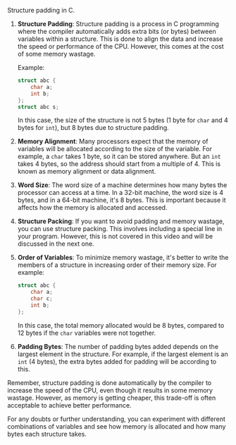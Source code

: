Structure padding in C.


1. **Structure Padding**: Structure padding is a process in C programming where the compiler automatically adds extra bits (or bytes) between variables within a structure. This is done to align the data and increase the speed or performance of the CPU. However, this comes at the cost of some memory wastage.

    Example:
    ```c
    struct abc {
        char a;
        int b;
    };
    struct abc s;
    ```
    In this case, the size of the structure is not 5 bytes (1 byte for `char` and 4 bytes for `int`), but 8 bytes due to structure padding.

2. **Memory Alignment**: Many processors expect that the memory of variables will be allocated according to the size of the variable. For example, a `char` takes 1 byte, so it can be stored anywhere. But an `int` takes 4 bytes, so the address should start from a multiple of 4. This is known as memory alignment or data alignment.

3. **Word Size**: The word size of a machine determines how many bytes the processor can access at a time. In a 32-bit machine, the word size is 4 bytes, and in a 64-bit machine, it's 8 bytes. This is important because it affects how the memory is allocated and accessed.

4. **Structure Packing**: If you want to avoid padding and memory wastage, you can use structure packing. This involves including a special line in your program. However, this is not covered in this video and will be discussed in the next one.

5. **Order of Variables**: To minimize memory wastage, it's better to write the members of a structure in increasing order of their memory size. For example:
    ```c
    struct abc {
        char a;
        char c;
        int b;
    };
    ```
    In this case, the total memory allocated would be 8 bytes, compared to 12 bytes if the `char` variables were not together.

6. **Padding Bytes**: The number of padding bytes added depends on the largest element in the structure. For example, if the largest element is an `int` (4 bytes), the extra bytes added for padding will be according to this.

Remember, structure padding is done automatically by the compiler to increase the speed of the CPU, even though it results in some memory wastage. However, as memory is getting cheaper, this trade-off is often acceptable to achieve better performance.

For any doubts or further understanding, you can experiment with different combinations of variables and see how memory is allocated and how many bytes each structure takes.